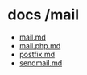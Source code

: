 # docs /mail

* [mail.md](./mail/mail.md)
* [mail.php.md](./mail/mail.php.md)
* [postfix.md](./mail/postfix.md)
* [sendmail.md](./mail/sendmail.md)
